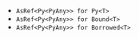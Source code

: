 - `AsRef<Py<PyAny>> for Py<T>`
- `AsRef<Py<PyAny>> for Bound<T>`
- `AsRef<Py<PyAny>> for Borrowed<T>`